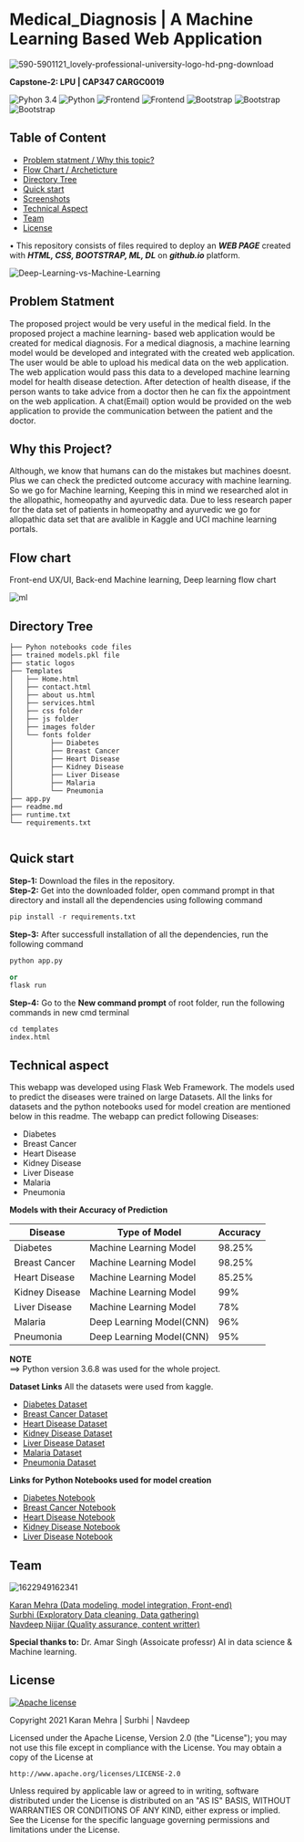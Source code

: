 # Medical_Diagnosis |  A Machine Learning Based Web Application

![590-5901121_lovely-professional-university-logo-hd-png-download](https://user-images.githubusercontent.com/62024355/120755302-6ee99700-c52b-11eb-95b8-075edac041ed.png)


__Capstone-2: LPU | CAP347 CARGC0019__


![Pyhon 3.4](https://img.shields.io/badge/ide-Jupyter_notebook-blue.svg) ![Python](https://img.shields.io/badge/Language-Python-brightgreen.svg)  ![Frontend](https://img.shields.io/badge/Frontend-Bootstrap-purple.svg)  ![Frontend](https://img.shields.io/badge/Libraries-Streamlit-purple.svg)    ![Bootstrap](https://img.shields.io/badge/BaseEnvironment-AnacondaPrompt-brown.svg)   ![Bootstrap](https://img.shields.io/badge/Deployment-Github-yellow.svg)   ![Bootstrap](https://img.shields.io/badge/Debugging-LocalHost-blue.svg)  

## Table of Content
  * [Problem statment / Why this topic?](#Problem-statment)
  * [Flow Chart / Archeticture](#Flow-chart)
  * [Directory Tree](#directory-tree)
  * [Quick start](#Quick-start)
  * [Screenshots](#screenshots)
  * [Technical Aspect](#technical-aspect)
  * [Team](#team)
  * [License](#license)
  

  • This repository consists of files required to deploy an ___WEB PAGE___ created with ___HTML, CSS, BOOTSTRAP, ML, DL___ on ___github.io___ platform.
  
  
![Deep-Learning-vs-Machine-Learning](https://user-images.githubusercontent.com/62024355/120758532-95a9cc80-c52f-11eb-9e5f-2255cd9b8a6c.jpg)

  
## Problem Statment
The proposed project would be very useful in the medical field. In the proposed project a machine learning- based web application would be created for medical diagnosis. For a medical diagnosis, a machine learning model would be developed and integrated with the created web application. The user would be able to upload his medical data on the web application. The web application would pass this data to a developed machine learning model for health disease detection. After detection of health disease, if the person wants to take advice from a doctor then he can fix the appointment on the web application. A chat(Email) option would be provided on the web application to provide the communication between the patient and the doctor.

## Why this Project?
Although, we know that humans can do the mistakes but machines doesnt. Plus we can check the predicted outcome accuracy with machine learning. So we go for Machine learning, Keeping this in mind we researched alot in the allopathic, homeopathy and ayurvedic data. Due to less research paper for the data set of patients in homeopathy and ayurvedic we go for allopathic data set that are avalible in Kaggle and UCI machine learning portals.
  
  
## Flow chart
Front-end UX/UI, Back-end Machine learning, Deep learning flow chart
  

![ml](https://user-images.githubusercontent.com/62024355/120781058-4fac3300-c546-11eb-83be-dfc8319fd2f3.png)
  
  
  
  
## Directory Tree 
```
├── Pyhon notebooks code files
├── trained models.pkl file
├── static logos
├── Templates
│   ├── Home.html
│   ├── contact.html
│   ├── about us.html
│   ├── services.html
│   ├── css folder
│   ├── js folder
│   ├── images folder
│   └── fonts folder
│         ├── Diabetes
│         ├── Breast Cancer
│         ├── Heart Disease
│         ├── Kidney Disease
│         ├── Liver Disease
│         ├── Malaria
│         └── Pneumonia
├── app.py
├── readme.md
├── runtime.txt
└── requirements.txt


```

  
  
  
## Quick start
  
**Step-1:** Download the files in the repository.<br>
**Step-2:** Get into the downloaded folder, open command prompt in that directory and install all the dependencies using following command<br>
```python
pip install -r requirements.txt
```
**Step-3:** After successfull installation of all the dependencies, run the following command<br>
```python
python app.py
```

```python
or
flask run
```
**Step-4:** Go to the __New command prompt__ of root folder, run the following commands in new cmd terminal<br> 
```
cd templates
index.html
```



## Technical aspect

This webapp was developed using Flask Web Framework. The models used to predict the diseases were trained on large Datasets. All the links for datasets and the python notebooks used for model creation are mentioned below in this readme. The webapp can predict following Diseases:
* Diabetes
* Breast Cancer
* Heart Disease
* Kidney Disease
* Liver Disease
* Malaria
* Pneumonia

__Models with their Accuracy of Prediction__

Disease | Type of Model | Accuracy
--- | --- | ---
Diabetes | Machine Learning Model | 98.25%
Breast Cancer | Machine Learning Model | 98.25%
Heart Disease | Machine Learning Model | 85.25%
Kidney Disease | Machine Learning Model | 99%
Liver Disease | Machine Learning Model | 78%
Malaria | Deep Learning Model(CNN) | 96%
Pneumonia | Deep Learning Model(CNN) | 95%

__NOTE__
<br>
==> Python version 3.6.8 was used for the whole project.<br>

__Dataset Links__
All the datasets were used from kaggle.
* [Diabetes Dataset](https://www.kaggle.com/uciml/pima-indians-diabetes-database)
* [Breast Cancer Dataset](https://www.kaggle.com/uciml/breast-cancer-wisconsin-data)
* [Heart Disease Dataset](https://www.kaggle.com/ronitf/heart-disease-uci)
* [Kidney Disease Dataset](https://www.kaggle.com/mansoordaku/ckdisease)
* [Liver Disease Dataset](https://www.kaggle.com/uciml/indian-liver-patient-records)
* [Malaria Dataset](https://www.kaggle.com/iarunava/cell-images-for-detecting-malaria)
* [Pneumonia Dataset](https://www.kaggle.com/paultimothymooney/chest-xray-pneumonia)

__Links for Python Notebooks used for model creation__
* [Diabetes Notebook](https://github.com/venugopalkadamba/Multi_Disease_Predictor/blob/master/Python%20Notebooks/Diabetes_Prediction.ipynb)
* [Breast Cancer Notebook](https://github.com/venugopalkadamba/Multi_Disease_Predictor/blob/master/Python%20Notebooks/Cancer_Prediction.ipynb)
* [Heart Disease Notebook](https://github.com/venugopalkadamba/Multi_Disease_Predictor/blob/master/Python%20Notebooks/Heart_Disease_Prediction.ipynb)
* [Kidney Disease Notebook](https://github.com/venugopalkadamba/Multi_Disease_Predictor/blob/master/Python%20Notebooks/Kidney_Disease_Prediction.ipynb)
* [Liver Disease Notebook](https://github.com/venugopalkadamba/Multi_Disease_Predictor/blob/master/Python%20Notebooks/Liver_Disease_Prediction.ipynb)




## Team
![1622949162341](https://user-images.githubusercontent.com/62024355/120911263-703dcf80-c6a3-11eb-874f-93b538270b4e.jpg)



[Karan Mehra (Data modeling, model integration, Front-end)](https://karanmehra7107.github.io/My-Portfolio/index.html) <br> [Surbhi (Exploratory Data cleaning, Data gathering)](https://github.com/Surbhisingh014) 
<br>[Navdeep Nijjar (Quality assurance, content writter)](https://karanmehra7107.github.io/My-Portfolio/index.html)


__Special thanks to:__ Dr. Amar Singh (Assoicate professr) AI in data science & Machine learning.

## License
[![Apache license](https://img.shields.io/badge/license-apache-blue?style=for-the-badge&logo=appveyor)](http://www.apache.org/licenses/LICENSE-2.0e)

Copyright 2021 Karan Mehra | Surbhi | Navdeep

Licensed under the Apache License, Version 2.0 (the "License");
you may not use this file except in compliance with the License.
You may obtain a copy of the License at

    http://www.apache.org/licenses/LICENSE-2.0

Unless required by applicable law or agreed to in writing, software
distributed under the License is distributed on an "AS IS" BASIS,
WITHOUT WARRANTIES OR CONDITIONS OF ANY KIND, either express or implied.
See the License for the specific language governing permissions and
limitations under the License.

